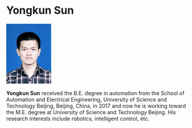 # Yongkun Sun

![sunyongkun](https://github.com/sunyongkun/sunyongkun.github.io/blob/master/picture/xjpic_ps.jpg)

**Yongkun Sun** received the B.E. degree in automation from the School of Automation and Electrical Engineering, University of Science and Technology Beijing, Beijing, China, in 2017 and now he is working toward the M.E. degree at University of Science and Technology Beijing. His research interests include robotics, intelligent control, etc.



